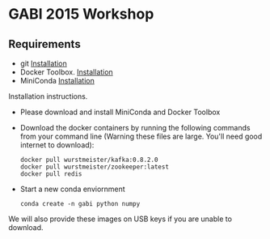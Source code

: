 # GABI 2015 Workshop

## Requirements

- git [Installation](http://git-scm.com/downloads)
- Docker Toolbox. [Installation](https://www.docker.com/toolbox)
- MiniConda [Installation](http://conda.pydata.org/miniconda.html)


Installation instructions. 

- Please download and install MiniConda and Docker Toolbox
- Download the docker containers by running the following commands from your command line (Warning these files are large. You'll need good internet to download):

    ```
    docker pull wurstmeister/kafka:0.8.2.0 
    docker pull wurstmeister/zookeeper:latest
    docker pull redis
    ```

- Start a new conda enviornment

    ```
    conda create -n gabi python numpy
    ```

We will also provide these images on USB keys if you are unable to download. 
